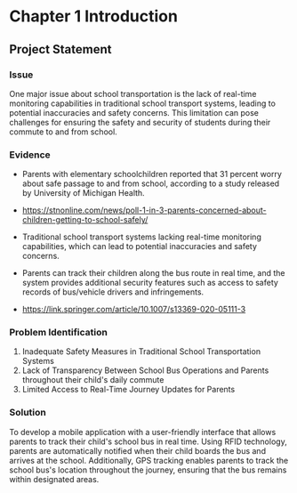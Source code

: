 # Chapter 1 Introduction
## Project Statement

### Issue
  One major issue about school transportation is the lack of real-time monitoring capabilities in traditional school transport systems, leading to potential inaccuracies and safety concerns. This limitation can pose challenges for ensuring the safety and security of students during their commute to and from school.

### Evidence
- Parents with elementary schoolchildren reported that 31 percent worry about safe passage to and from school, according to a study released by University of Michigan Health.
- https://stnonline.com/news/poll-1-in-3-parents-concerned-about-children-getting-to-school-safely/

- Traditional school transport systems lacking real-time monitoring capabilities, which can lead to potential inaccuracies and safety concerns.
- Parents can track their children along the bus route in real time, and the system provides additional security features such as access to safety records of bus/vehicle drivers and infringements.
- https://link.springer.com/article/10.1007/s13369-020-05111-3

### Problem Identification
1. Inadequate Safety Measures in Traditional School Transportation Systems
2. Lack of Transparency Between School Bus Operations and Parents throughout their child's daily commute
3. Limited Access to Real-Time Journey Updates for Parents

### Solution
To develop a mobile application with a user-friendly interface that allows parents to track their child's school bus in real time. Using RFID technology, parents are automatically notified when their child boards the bus and arrives at the school. Additionally, GPS tracking enables parents to track the school bus's location throughout the journey, ensuring that the bus remains within designated areas.
